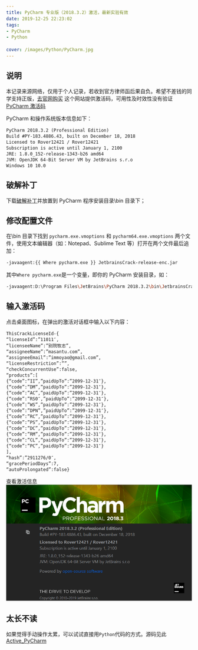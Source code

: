 ```yaml
---
title: PyCharm 专业版（2018.3.2）激活，最新实验有效
date: 2019-12-25 22:23:02
tags: 
- PyCharm
- Python

cover: /images/Python/PyCharm.jpg
---
```


## 说明

本记录来源网络，仅用于个人记录，若收到官方律师函后果自负。希望不差钱的同学支持正版，[去官网购买](https://www.jetbrains.com/pycharm/buy/)
这个网站提供激活码，可用性及时效性没有验证[ PyCharm 激活码](http://www.ifdll.com/pycharm/)

PyCharm 和操作系统版本信息如下：
```plain
PyCharm 2018.3.2 (Professional Edition)
Build #PY-183.4886.43, built on December 18, 2018
Licensed to Rover12421 / Rover12421
Subscription is active until January 1, 2100
JRE: 1.8.0_152-release-1343-b26 amd64
JVM: OpenJDK 64-Bit Server VM by JetBrains s.r.o
Windows 10 10.0
```

## 破解补丁

下载[破解补丁](https://pan.baidu.com/s/1mcQM8CLUnweY02ahKEr4PQ)并放置到 PyCharm 程序安装目录\bin 目录下；

## 修改配置文件

在\bin 目录下找到 `pycharm.exe.vmoptions` 和 `pycharm64.exe.vmoptions` 两个文件，使用文本编辑器（如：Notepad、Sublime Text 等）打开在两个文件最后追加：
```bash
-javaagent:{{ Where pycharm.exe }} JetbrainsCrack-release-enc.jar
```
其中`Where pycharm.exe`是一个变量，即你的 PyCharm 安装目录，如：
```bash
-javaagent:D:\Program Files\JetBrains\PyCharm 2018.3.2\bin\JetbrainsCrack-release-enc.jar
```
## 输入激活码

点击桌面图标，在弹出的激活对话框中输入以下内容：
```shell
ThisCrackLicenseId-{
“licenseId”:”11011″,
“licenseeName”:”别院牧志”,
“assigneeName”:”masantu.com”,
“assigneeEmail”:”immoyao@gmail.com”,
“licenseRestriction”:””,
“checkConcurrentUse”:false,
“products”:[
{“code”:”II”,”paidUpTo”:”2099-12-31″},
{“code”:”DM”,”paidUpTo”:”2099-12-31″},
{“code”:”AC”,”paidUpTo”:”2099-12-31″},
{“code”:”RS0″,”paidUpTo”:”2099-12-31″},
{“code”:”WS”,”paidUpTo”:”2099-12-31″},
{“code”:”DPN”,”paidUpTo”:”2099-12-31″},
{“code”:”RC”,”paidUpTo”:”2099-12-31″},
{“code”:”PS”,”paidUpTo”:”2099-12-31″},
{“code”:”DC”,”paidUpTo”:”2099-12-31″},
{“code”:”RM”,”paidUpTo”:”2099-12-31″},
{“code”:”CL”,”paidUpTo”:”2099-12-31″},
{“code”:”PC”,”paidUpTo”:”2099-12-31″}
],
“hash”:”2911276/0″,
“gracePeriodDays”:7,
“autoProlongated”:false}
```
查看激活信息
![激活成功](/images/Snipaste_2019-12-25_22-35-48.png)

## 太长不读

如果觉得手动操作太累，可以试试直接用`Python`代码的方式。源码见此[Active_PyCharm](https://github.com/imoyao/my_practices/tree/master/codes/active_pycharm)